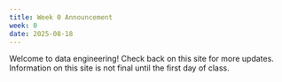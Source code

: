 ```yaml
---
title: Week 0 Announcement
week: 0
date: 2025-08-18
---
```


Welcome to data engineering! Check back on this site for more updates. Information on this site is not final until the first day of class.